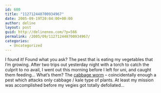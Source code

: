 ```yaml
---
id: 680
title: "112712448700934967"
date: 2005-09-19T20:04:00+00:00
author: deline
layout: post
guid: http://delineneo.com/?p=566
permalink: /2005/09/112712448700934967/
categories:
  - Uncategorized
---
```

I found it! Found what you ask? The pest that is eating my vegetables that I&#8217;m growing. After two trips out yesterday night with a torch to catch the culprit to no avail, I went out this morning before I left for uni, and caught them feeding&#8230; What&#8217;s them? The [cabbage worm](http://images.google.com/images?q=cabbage%20worm&hl=en&lr=&sa=N&tab=wi) &#8211; coincidentally enough a pest which attacks only cabbage / kale type of plants. At least my mission was accomplished before my vegies got totally defoliated&#8230;